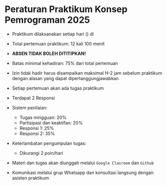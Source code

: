 # Peraturan Praktikum Konsep Pemrograman 2025

- Praktikum dilaksanakan setiap hari  () di 
- Total pertemuan praktikum: 12 kali 100 menit
- **ABSEN TIDAK BOLEH DITITIPKAN!**
- Batas minimal kehadiran: 75% dari total pertemuan
- Izin tidak hadir harus disampaikan maksimal H-2 jam sebelum praktikum dengan alasan yang dapat dipertanggungjawabkan
- Setiap pertemuan akan ada tugas praktikum
- Terdapat 2 Responsi

- Sistem penilaian:
  - Tugas mingguan: 20%
  - Partisipasi dan keaktifan: 20%
  - Responsi 1: 25%
  - Responsi 2: 35%

- Keterlambatan pengumpulan tugas:
  - Dikurangi 2 poin/hari 

- Materi dan tugas akan diunggah melalui `Google Clasroom` dan `Github`
- Komunikasi melalui grup Whatsapp dan konsultasi langsung dengan asisten praktikum